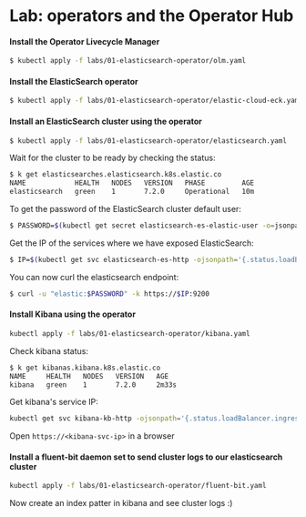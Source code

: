 # Lab: operators and the Operator Hub

#### Install the Operator Livecycle Manager

```bash
$ kubectl apply -f labs/01-elasticsearch-operator/olm.yaml
```

#### Install the ElasticSearch operator

```bash
$ kubectl apply -f labs/01-elasticsearch-operator/elastic-cloud-eck.yaml
```

#### Install an ElasticSearch cluster using the operator

```bash
$ kubectl apply -f labs/01-elasticsearch-operator/elasticsearch.yaml
```

Wait for the cluster to be ready by checking the status:

```bash
$ k get elasticsearches.elasticsearch.k8s.elastic.co
NAME            HEALTH   NODES   VERSION   PHASE         AGE
elasticsearch   green    1       7.2.0     Operational   10m
```

To get the password of the ElasticSearch cluster default user:

```bash
$ PASSWORD=$(kubectl get secret elasticsearch-es-elastic-user -o=jsonpath='{.data.elastic}' | base64 --decode)
```

Get the IP of the services where we have exposed ElasticSearch:

```bash
$ IP=$(kubectl get svc elasticsearch-es-http -ojsonpath='{.status.loadBalancer.ingress[0].ip}')
```

You can now curl the elasticsearch endpoint:

```bash
$ curl -u "elastic:$PASSWORD" -k https://$IP:9200
```

#### Install Kibana using the operator

```bash
kubectl apply -f labs/01-elasticsearch-operator/kibana.yaml
```

Check kibana status:

```bash
$ k get kibanas.kibana.k8s.elastic.co
NAME     HEALTH   NODES   VERSION   AGE
kibana   green    1       7.2.0     2m33s
```

Get kibana's service IP:

```bash
kubectl get svc kibana-kb-http -ojsonpath='{.status.loadBalancer.ingress[0].ip}'; echo
```

Open `https://<kibana-svc-ip>` in a browser

#### Install a fluent-bit daemon set to send cluster logs to our elasticsearch cluster

```bash
kubectl apply -f labs/01-elasticsearch-operator/fluent-bit.yaml
```

Now create an index patter in kibana and see cluster logs :)